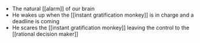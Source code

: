 - The natural [[alarm]] of our brain
- He wakes up when the [[instant gratification monkey]] is in charge and a deadline is coming
- He scares the [[instant gratification monkey]] leaving the control to the [[rational decision maker]]